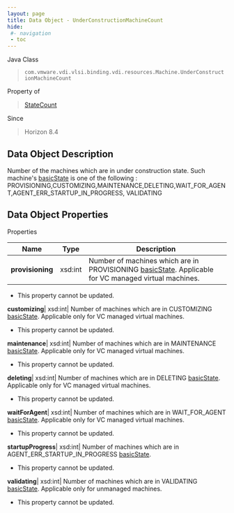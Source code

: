 ```yaml
---
layout: page
title: Data Object - UnderConstructionMachineCount
hide:
 #- navigation
 - toc
---
```






Java Class  
> `com.vmware.vdi.vlsi.binding.vdi.resources.Machine.UnderConstructionMachineCount`

Property of  
> [StateCount](vdi.resources.Machine.StateCount.md#field_detail)

Since  
> Horizon 8.4


## Data Object Description 

Number of the machines which are in under construction state. Such machine's [basicState](vdi.resources.Machine.MachineBase.md#basicState) is one of the following : PROVISIONING,CUSTOMIZING,MAINTENANCE,DELETING,WAIT_FOR_AGENT,AGENT_ERR_STARTUP_IN_PROGRESS, VALIDATING 

## Data Object Properties

Properties

Name |  Type |  Description   
---|---|---  
**provisioning**|  xsd:int|  Number of machines which are in PROVISIONING [basicState](vdi.resources.Machine.MachineBase.md#basicState). Applicable for VC managed virtual machines.   


* This property cannot be updated.

  
**customizing**|  xsd:int|  Number of machines which are in CUSTOMIZING [basicState](vdi.resources.Machine.MachineBase.md#basicState). Applicable only for VC managed virtual machines.   


* This property cannot be updated.

  
**maintenance**|  xsd:int|  Number of machines which are in MAINTENANCE [basicState](vdi.resources.Machine.MachineBase.md#basicState). Applicable only for VC managed virtual machines.   


* This property cannot be updated.

  
**deleting**|  xsd:int|  Number of machines which are in DELETING [basicState](vdi.resources.Machine.MachineBase.md#basicState). Applicable only for VC managed virtual machines.   


* This property cannot be updated.

  
**waitForAgent**|  xsd:int|  Number of machines which are in WAIT_FOR_AGENT [basicState](vdi.resources.Machine.MachineBase.md#basicState). Applicable only for VC managed virtual machines.   


* This property cannot be updated.

  
**startupProgress**|  xsd:int|  Number of machines which are in AGENT_ERR_STARTUP_IN_PROGRESS [basicState](vdi.resources.Machine.MachineBase.md#basicState).   


* This property cannot be updated.

  
**validating**|  xsd:int|  Number of machines which are in VALIDATING [basicState](vdi.resources.Machine.MachineBase.md#basicState). Applicable only for unmanaged machines.   


* This property cannot be updated.

  
  
  
 
  
  

